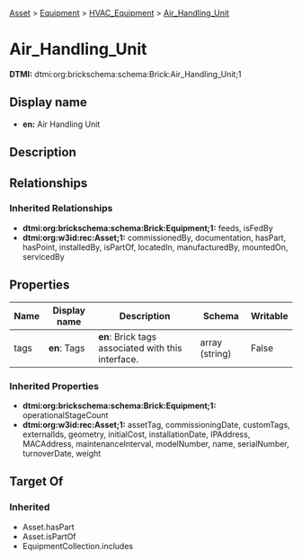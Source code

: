 [Asset](../../Asset.md) > [Equipment](../Equipment.md) > [HVAC_Equipment](HVAC_Equipment.md) > [Air_Handling_Unit](.)
# Air_Handling_Unit
**DTMI:** dtmi:org:brickschema:schema:Brick:Air_Handling_Unit;1
## Display name
- **en:** Air Handling Unit
## Description
## Relationships
### Inherited Relationships
* **dtmi:org:brickschema:schema:Brick:Equipment;1:** feeds, isFedBy
* **dtmi:org:w3id:rec:Asset;1:** commissionedBy, documentation, hasPart, hasPoint, installedBy, isPartOf, locatedIn, manufacturedBy, mountedOn, servicedBy
## Properties
|Name|Display name|Description|Schema|Writable|
|-|-|-|-|-|
|tags|**en**: Tags|**en**: Brick tags associated with this interface.|array (string)|False|
### Inherited Properties
* **dtmi:org:brickschema:schema:Brick:Equipment;1:** operationalStageCount
* **dtmi:org:w3id:rec:Asset;1:** assetTag, commissioningDate, customTags, externalIds, geometry, initialCost, installationDate, IPAddress, MACAddress, maintenanceInterval, modelNumber, name, serialNumber, turnoverDate, weight
## Target Of
### Inherited
* Asset.hasPart
* Asset.isPartOf
* EquipmentCollection.includes
